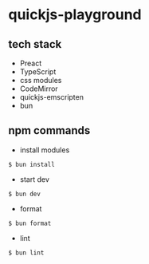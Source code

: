 # quickjs-playground

## tech stack
- Preact
- TypeScript
- css modules
- CodeMirror
- quickjs-emscripten
- bun

## npm commands

- install modules
```
$ bun install
```

- start dev
```
$ bun dev
```

- format
```
$ bun format
```

- lint
```
$ bun lint
```
